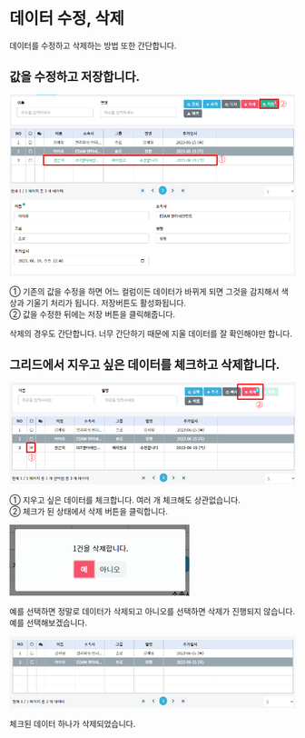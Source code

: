 # 데이터 수정, 삭제
데이터를 수정하고 삭제하는 방법 또한 간단합니다.

## 값을 수정하고 저장합니다.

![값을 수정하고 저장합니다](/media/image106.png)

①	기존의 값을 수정을 하면 어느 컬럼이든 데이터가 바뀌게 되면 그것을 감지해서 색상과 기울기 처리가 됩니다. 저장버튼도 활성화됩니다.<br>
②	값을 수정한 뒤에는 저장 버튼을 클릭해줍니다.

삭제의 경우도 간단합니다. 너무 간단하기 때문에 지울 데이터를 잘 확인해야만 합니다.

## 그리드에서 지우고 싶은 데이터를 체크하고 삭제합니다.

![그리드에서 지우고 싶은 데이터를 체크하고 삭제합니다](/media/image107.png)

①	지우고 싶은 데이터를 체크합니다. 여러 개 체크해도 상관없습니다.<br>
②	체크가 된 상태에서 삭제 버튼을 클릭합니다.

![삭제 확인 창에서 예를 클릭합니다](/media/image108.png)

예를 선택하면 정말로 데이터가 삭제되고 아니오를 선택하면 삭제가 진행되지 않습니다. 예를 선택해보겠습니다.

![삭제되었는지 확인해보기](/media/image109.png)

체크된 데이터 하나가 삭제되었습니다.